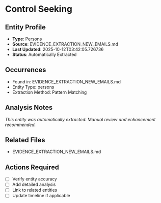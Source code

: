 # Control Seeking

## Entity Profile
- **Type**: Persons
- **Source**: EVIDENCE_EXTRACTION_NEW_EMAILS.md
- **Last Updated**: 2025-10-12T03:42:05.726736
- **Status**: Automatically Extracted

## Occurrences
- Found in: EVIDENCE_EXTRACTION_NEW_EMAILS.md
- Entity Type: persons
- Extraction Method: Pattern Matching

## Analysis Notes
*This entity was automatically extracted. Manual review and enhancement recommended.*

## Related Files
- EVIDENCE_EXTRACTION_NEW_EMAILS.md

## Actions Required
- [ ] Verify entity accuracy
- [ ] Add detailed analysis
- [ ] Link to related entities
- [ ] Update timeline if applicable
